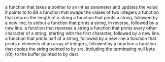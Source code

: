 a function that takes a pointer to an int as parameter and updates the value it points to to 98
a function that swaps the values of two integers
 a function that returns the length of a string
a function that prints a string, followed by a new line, to stdout
 a function that prints a string, in reverse, followed by a new line.
 a function that reverses a string
a function that prints every other character of a string, starting with the first character, followed by a new line.
a function that prints half of a string, followed by a new line
a function that prints n elements of an array of integers, followed by a new line
a function that copies the string pointed to by src, including the terminating null byte (\0), to the buffer pointed to by dest
